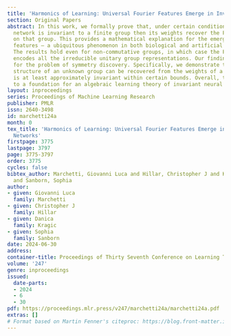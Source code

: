 ```yaml
---
title: 'Harmonics of Learning: Universal Fourier Features Emerge in Invariant Networks'
section: Original Papers
abstract: In this work, we formally prove that, under certain conditions, if a neural
  network is invariant to a finite group then its weights recover the Fourier transform
  on that group. This provides a mathematical explanation for the emergence of Fourier
  features – a ubiquitous phenomenon in both biological and artificial learning systems.
  The results hold even for non-commutative groups, in which case the Fourier transform
  encodes all the irreducible unitary group representations. Our findings have consequences
  for the problem of symmetry discovery. Specifically, we demonstrate that the algebraic
  structure of an unknown group can be recovered from the weights of a network that
  is at least approximately invariant within certain bounds. Overall, this work contributes
  to a foundation for an algebraic learning theory of invariant neural network representations.
layout: inproceedings
series: Proceedings of Machine Learning Research
publisher: PMLR
issn: 2640-3498
id: marchetti24a
month: 0
tex_title: 'Harmonics of Learning: Universal Fourier Features Emerge in Invariant
  Networks'
firstpage: 3775
lastpage: 3797
page: 3775-3797
order: 3775
cycles: false
bibtex_author: Marchetti, Giovanni Luca and Hillar, Christopher J and Kragic, Danica
  and Sanborn, Sophia
author:
- given: Giovanni Luca
  family: Marchetti
- given: Christopher J
  family: Hillar
- given: Danica
  family: Kragic
- given: Sophia
  family: Sanborn
date: 2024-06-30
address:
container-title: Proceedings of Thirty Seventh Conference on Learning Theory
volume: '247'
genre: inproceedings
issued:
  date-parts:
  - 2024
  - 6
  - 30
pdf: https://proceedings.mlr.press/v247/marchetti24a/marchetti24a.pdf
extras: []
# Format based on Martin Fenner's citeproc: https://blog.front-matter.io/posts/citeproc-yaml-for-bibliographies/
---
```

